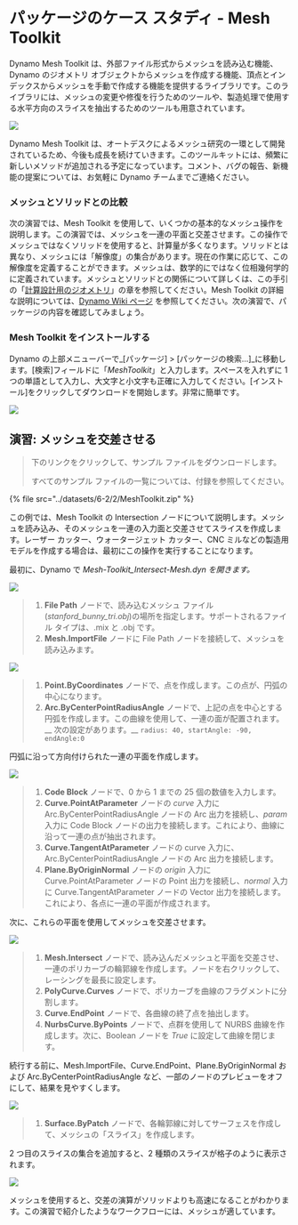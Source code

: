 # パッケージのケース スタディ - Mesh Toolkit

Dynamo Mesh Toolkit は、外部ファイル形式からメッシュを読み込む機能、Dynamo のジオメトリ オブジェクトからメッシュを作成する機能、頂点とインデックスからメッシュを手動で作成する機能を提供するライブラリです。このライブラリには、メッシュの変更や修復を行うためのツールや、製造処理で使用する水平方向のスライスを抽出するためのツールも用意されています。

![](<../images/6-2/2/meshToolkit case study 01.jpg>)

Dynamo Mesh Toolkit は、オートデスクによるメッシュ研究の一環として開発されているため、今後も成長を続けていきます。このツールキットには、頻繁に新しいメソッドが追加される予定になっています。コメント、バグの報告、新機能の提案については、お気軽に Dynamo チームまでご連絡ください。

### メッシュとソリッドとの比較

次の演習では、Mesh Toolkit を使用して、いくつかの基本的なメッシュ操作を説明します。この演習では、メッシュを一連の平面と交差させます。この操作でメッシュではなくソリッドを使用すると、計算量が多くなります。ソリッドとは異なり、メッシュには「解像度」の集合があります。現在の作業に応じて、この解像度を定義することができます。メッシュは、数学的にではなく位相幾何学的に定義されています。メッシュとソリッドとの関係について詳しくは、この手引の「[計算設計用のジオメトリ](../../a-closer-look-at-dynamo-essential-nodes-and-concepts/5\_geometry-for-computational-design/)」の章を参照してください。Mesh Toolkit の詳細な説明については、[Dynamo Wiki ページ](https://github.com/DynamoDS/Dynamo/wiki/Dynamo-Mesh-Toolkit) を参照してください。次の演習で、パッケージの内容を確認してみましょう。

### Mesh Toolkit をインストールする

Dynamo の上部メニューバーで_[パッケージ] > [パッケージの検索...]_に移動します。[検索]フィールドに「_MeshToolkit_」と入力します。スペースを入れずに 1 つの単語として入力し、大文字と小文字も正確に入力してください。[インストール]をクリックしてダウンロードを開始します。非常に簡単です。

![](<../images/6-2/2/meshToolkit case study - install package.jpg>)

## 演習: メッシュを交差させる

> 下のリンクをクリックして、サンプル ファイルをダウンロードします。
>
> すべてのサンプル ファイルの一覧については、付録を参照してください。

{% file src="../datasets/6-2/2/MeshToolkit.zip" %}

この例では、Mesh Toolkit の Intersection ノードについて説明します。メッシュを読み込み、そのメッシュを一連の入力面と交差させてスライスを作成します。レーザー カッター、ウォータージェット カッター、CNC ミルなどの製造用モデルを作成する場合は、最初にこの操作を実行することになります。

最初に、Dynamo で _Mesh-Toolkit\_Intersect-Mesh.dyn を開きます。_

![](<../images/6-2/2/meshToolkit case study - exercise 01.jpg>)

> 1. **File Path** ノードで、読み込むメッシュ ファイル(_stanford\_bunny\_tri.obj_)の場所を指定します。サポートされるファイル タイプは、.mix と .obj です。
> 2. **Mesh.ImportFile** ノードに File Path ノードを接続して、メッシュを読み込みます。

![](<../images/6-2/2/meshToolkit case study - exercise 02.jpg>)

> 1. **Point.ByCoordinates** ノードで、点を作成します。この点が、円弧の中心になります。
> 2. **Arc.ByCenterPointRadiusAngle** ノードで、上記の点を中心とする円弧を作成します。この曲線を使用して、一連の面が配置されます。\_\_ 次の設定があります。\_\_ `radius: 40, startAngle: -90, endAngle:0`

円弧に沿って方向付けられた一連の平面を作成します。

![](<../images/6-2/2/meshToolkit case study - exercise 03.jpg>)

> 1. **Code Block** ノードで、0 から 1 までの 25 個の数値を入力します。
> 2. **Curve.PointAtParameter** ノードの _curve_ 入力に Arc.ByCenterPointRadiusAngle ノードの Arc 出力を接続し、_param_ 入力に Code Block ノードの出力を接続します。これにより、曲線に沿って一連の点が抽出されます。
> 3. **Curve.TangentAtParameter** ノードの curve 入力に、Arc.ByCenterPointRadiusAngle ノードの Arc 出力を接続します。
> 4. **Plane.ByOriginNormal** ノードの _origin_ 入力に Curve.PointAtParameter ノードの Point 出力を接続し、_normal_ 入力に Curve.TangentAtParameter ノードの Vector 出力を接続します。これにより、各点に一連の平面が作成されます。

次に、これらの平面を使用してメッシュを交差させます。

![](<../images/6-2/2/meshToolkit case study - exercise 04.jpg>)

> 1. **Mesh.Intersect** ノードで、読み込んだメッシュと平面を交差させ、一連のポリカーブの輪郭線を作成します。ノードを右クリックして、レーシングを最長に設定します。
> 2. **PolyCurve.Curves** ノードで、ポリカーブを曲線のフラグメントに分割します。
> 3. **Curve.EndPoint** ノードで、各曲線の終了点を抽出します。
> 4. **NurbsCurve.ByPoints** ノードで、点群を使用して NURBS 曲線を作成します。次に、Boolean ノードを _True_ に設定して曲線を閉じます。

続行する前に、Mesh.ImportFile、Curve.EndPoint、Plane.ByOriginNormal および Arc.ByCenterPointRadiusAngle など、一部のノードのプレビューをオフにして、結果を見やすくします。

![](<../images/6-2/2/meshToolkit case study - exercise 05.jpg>)

> 1. **Surface.ByPatch** ノードで、各輪郭線に対してサーフェスを作成して、メッシュの「スライス」を作成します。

2 つ目のスライスの集合を追加すると、2 種類のスライスが格子のように表示されます。

![](<../images/6-2/2/meshToolkit case study - exercise 06.jpg>)

メッシュを使用すると、交差の演算がソリッドよりも高速になることがわかります。この演習で紹介したようなワークフローには、メッシュが適しています。
